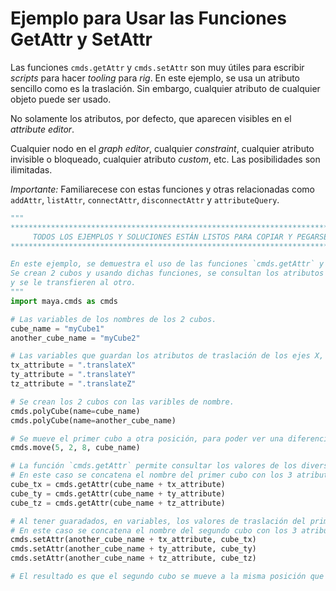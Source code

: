 # Ejemplo para Usar las Funciones GetAttr y SetAttr

Las funciones `cmds.getAttr` y `cmds.setAttr` son muy útiles para escribir _scripts_ para hacer _tooling_ para _rig_.
En este ejemplo, se usa un atributo sencillo como es la traslación. Sin embargo, cualquier atributo de cualquier objeto puede ser usado.

No solamente los atributos, por defecto, que aparecen visibles en el _attribute editor_.

Cualquier nodo en el _graph editor_, cualquier _constraint_, cualquier atributo invisible o bloqueado, cualquier atributo _custom_, etc. Las posibilidades son ilimitadas.

*Importante:* Familiarecese con estas funciones y otras relacionadas como `addAttr`, `listAttr`, `connectAttr`, `disconnectAttr` y `attributeQuery`.


```python
"""
****************************************************************************************************
     TODOS LOS EJEMPLOS Y SOLUCIONES ESTÁN LISTOS PARA COPIAR Y PEGARSE EN EL SCRIPT EDITOR
****************************************************************************************************

En este ejemplo, se demuestra el uso de las funciones `cmds.getAttr` y `cmds.setAttr`.
Se crean 2 cubos y usando dichas funciones, se consultan los atributos de translación de uno de ellos
y se le transfieren al otro.
"""
import maya.cmds as cmds

# Las variables de los nombres de los 2 cubos.
cube_name = "myCube1"
another_cube_name = "myCube2"

# Las variables que guardan los atributos de traslación de los ejes X, Y y Z.
tx_attribute = ".translateX"
ty_attribute = ".translateY"
tz_attribute = ".translateZ"

# Se crean los 2 cubos con las varibles de nombre.
cmds.polyCube(name=cube_name)
cmds.polyCube(name=another_cube_name)

# Se mueve el primer cubo a otra posición, para poder ver una diferencia, cuando se trasfieran los valores de translación de este cubo al otro.
cmds.move(5, 2, 8, cube_name)

# La función `cmds.getAttr` permite consultar los valores de los diversos atributos de un objeto.
# En este caso se concatena el nombre del primer cubo con los 3 atributos de translación para obtener sus valores de translación que se van a guardar en variables.
cube_tx = cmds.getAttr(cube_name + tx_attribute)
cube_ty = cmds.getAttr(cube_name + ty_attribute)
cube_tz = cmds.getAttr(cube_name + tz_attribute)

# Al tener guaradados, en variables, los valores de traslación del primer cubo, se va a usar la función `cmds.setAttr` para cambiar los valores de traslación del segundo cubo.
# En este caso se concatena el nombre del segundo cubo con los 3 atributos de traslación. Adicionalmente se pasan las variables que tienen los valores de traslación del primer cubo.
cmds.setAttr(another_cube_name + tx_attribute, cube_tx)
cmds.setAttr(another_cube_name + ty_attribute, cube_ty)
cmds.setAttr(another_cube_name + tz_attribute, cube_tz)

# El resultado es que el segundo cubo se mueve a la misma posición que el primero.
```
